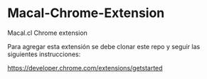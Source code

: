 # Macal-Chrome-Extension
Macal.cl Chrome extension

Para agregar esta extensión se debe clonar este repo y seguir las siguientes instrucciones:  
  
https://developer.chrome.com/extensions/getstarted